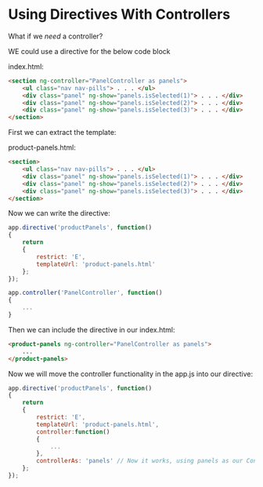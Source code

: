 # Using Directives With Controllers

What if we *need* a controller?

WE could use a directive for the below code block

index.html:

```html
<section ng-controller="PanelController as panels">
	<ul class="nav nav-pills"> . . . </ul>
	<div class="panel" ng-show="panels.isSelected(1)"> . . . </div>
	<div class="panel" ng-show="panels.isSelected(2)"> . . . </div>
	<div class="panel" ng-show="panels.isSelected(3)"> . . . </div>
</section>
```

First we can extract the template:

product-panels.html:

```html
<section>
	<ul class="nav nav-pills"> . . . </ul>
	<div class="panel" ng-show="panels.isSelected(1)"> . . . </div>
	<div class="panel" ng-show="panels.isSelected(2)"> . . . </div>
	<div class="panel" ng-show="panels.isSelected(3)"> . . . </div>
</section>
```

Now we can write the directive:

```js
app.directive('productPanels', function()
{
	return
	{
		restrict: 'E',
		templateUrl: 'product-panels.html'
	};
});

app.controller('PanelController', function()
{
	...
}
```

Then we can include the directive in our index.html:

```html
<product-panels ng-controller="PanelController as panels">
	...
</product-panels>
```

Now we will move the controller functionality in the app.js into our directive:

```js
app.directive('productPanels', function()
{
	return
	{
		restrict: 'E',
		templateUrl: 'product-panels.html',
		controller:function()
		{
			...
		},
		controllerAs: 'panels' // Now it works, using panels as our Controller Alias
	};
});
```
